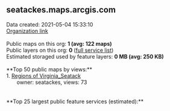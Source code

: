 <h2>seatackes.maps.arcgis.com</h2> Data created: 2021-05-04 15:33:10 <br /><a target='new' href='https://seatackes.maps.arcgis.com'>Organization link</a><br /><br />Public maps on this org: <b>1 (avg: 122 maps)</b><br />Public layers on this org: <b>0 </b>(<a target='new' href='https://services.arcgis.com/wTUV58eqDVVbvw98/ArcGIS/rest/services'>full service list</a>)<br />Estimated storaged used by feature layers: <b>0 MB (avg: 250 KB)</b><br /><br />**Top 50 public maps by views:**<br />  1. <a target='new' href='https://www.arcgis.com/home/item.html?id=46d0ee7d530340f5aab5425676099381'>Regions of Virginia_Seatack</a> <br />  &nbsp;&nbsp;&nbsp;&nbsp; &nbsp;&nbsp;owner: seatackes, views: 73<br /><br /><br />**Top 25 largest public feature services (estimated):**<br />